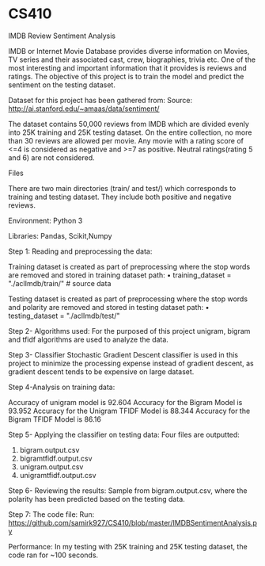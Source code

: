 # CS410
IMDB Review Sentiment Analysis

IMDB or Internet Movie Database provides diverse information on Movies, TV series and their associated cast, crew, biographies, trivia etc. One of the most interesting and important information that it provides is reviews and ratings. The objective of this project is to train the model and predict the sentiment on the testing dataset.

Dataset for this project has been gathered from:
Source:
http://ai.stanford.edu/~amaas/data/sentiment/

The dataset contains 50,000 reviews from IMDB which are divided evenly into 25K training and 25K testing dataset. On the entire collection, no more than 30 reviews are allowed per movie. Any movie with a rating score of <=4 is considered as negative and >=7 as positive. Neutral ratings(rating 5 and 6) are not considered.

Files

There are two main directories (train/ and test/) which corresponds to training and testing dataset. They include both positive and negative reviews. 

Environment:
Python 3

Libraries: Pandas, Scikit,Numpy

Step 1: Reading and preprocessing the data:

Training dataset is created as part of preprocessing where the stop words are removed and stored in training dataset path:
•	training_dataset = "./aclImdb/train/" # source data

Testing dataset is created as part of preprocessing where the stop words and polarity are removed and stored in testing dataset path:
•	testing_dataset = "./aclImdb/test/" 

Step 2- Algorithms used:
For the purposed of this project unigram, bigram and tfidf algorithms are used to analyze the data.

Step 3- Classifier 
Stochastic Gradient Descent classifier is used in this project to minimize the processing expense instead of gradient descent, as gradient descent tends to be expensive on large dataset. 


Step 4-Analysis on training data:

Accuracy of unigram model is 92.604
Accuracy for the Bigram Model is 93.952
Accuracy for the Unigram TFIDF Model is 88.344
Accuracy for the Bigram TFIDF Model is 86.16



Step 5- Applying the classifier on testing data:
Four files are outputted:
1.	bigram.output.csv
2.	bigramtfidf.output.csv
3.	unigram.output.csv
4.	unigramtfidf.output.csv 


Step 6- Reviewing the results:
Sample from bigram.output.csv, where the polarity has been predicted based on the testing data. 


Step 7: The code file:
Run:
https://github.com/samirk927/CS410/blob/master/IMDBSentimentAnalysis.py


Performance:
In my testing with 25K training and 25K testing dataset, the code ran for ~100 seconds.



